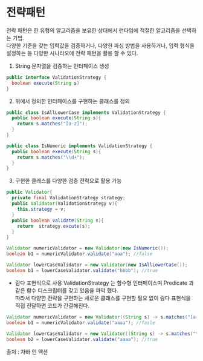 # 전략패턴
전략 패턴은 한 유형의 알고리즘을 보유한 상태에서 런타임에 적절한 알고리즘을 선택하는 기법.   
다양한 기준을 갖는 입력값을 검증하거나, 다양한 파싱 방법을 사용하거나, 입력 형식을 설정하는 등 다양한 시나리오에 전략 패턴을 활용 할 수 있다.

1. String 문자열을 검증하는 인터페이스 생성
```java
public interface ValidationStrategy {
  boolean execute(String s)
}
```
2. 위에서 정의한 인터페이스를 구현하는 클래스를 정의
```java
public class IsAllLowerCase implements ValidationStrategy {
  public boolean execute(String s){
    return s.matches("[a-z]");
  }
}

public class IsNumeric implements ValidationStrategy {
  public boolean execute(String s){
    return s.matches("\\d+");
  }
}

```
3. 구현한 클래스를 다양한 검증 전략으로 활용 가능
```java
public Validator{
  private final ValidationStrategy strategy;
  public Validator(ValidationStrategy v){
    this.strategy = v;
  }
  public boolean validate(String s){
    return  strategy.excute(s);
  }
}

Validator numericValidator = new Validator(new IsNumeric());
boolean b1 = numericValidator.validate("aaa"); //false

Validator lowerCaseValidator = new Validator(new IsAllLowerCase());
boolean b1 = lowerCaseValidator.validate("bbbb"); //true
```

- 람다 표현식으로 사용
ValidationStrategy 는 함수형 인터페이스며 Predicate<String> 과 같은 함수 디스크립터를 갖고 있음을 파악 했다.   
따라서 다양한 전략을 구현하는 새로운 클래스를 구현할 필요 없이 람다 표현식을 직접 전달하면 코드가 간결해진다.
  
```java
Validator numericValidator = new Validator((String s) -> s.matches("[a-z]+")); //람다를 직접 전달
boolean b1 = numericValidator.validate("aaaa"); //fasle
  
Validator lowerCaseValidator = new Validator((String s) -> s.matches("\\d+")); //람다를 직접 전달
boolean b2 = lowerCaseValidator.validate("aaaa"); //true
```

출처 : 자바 인 액션
